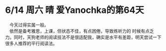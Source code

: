 # 6/14 周六 晴 爱Yanochka的第64天
&emsp;今天过得实属一般。\
&emsp;依然是备考雅思，上课，但状态不佳，有点困倦，导致练听力的
时候有点乏力。同时，天狗老师的阅读技法不是很适配我，确实是水平有差距，明天尝试一下很多人推荐的平行阅读法。
